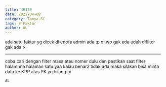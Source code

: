 ```yaml
---
title: 49179
date: 2021-04-08
category: Tanya-SC
tags: E-Faktur
author: AL
---
```


ada satu faktur yg dicek di enofa admin ada tp di wp gak ada udah difilter gak ada >

---

coba cari dengan filter masa atau nomer dulu dan pastikan saat filter halamnna halaman satu yaa kalau benar2 tidak ada maka silakan bisa minta data ke KPP atas PK yg hilang td

`AL`
